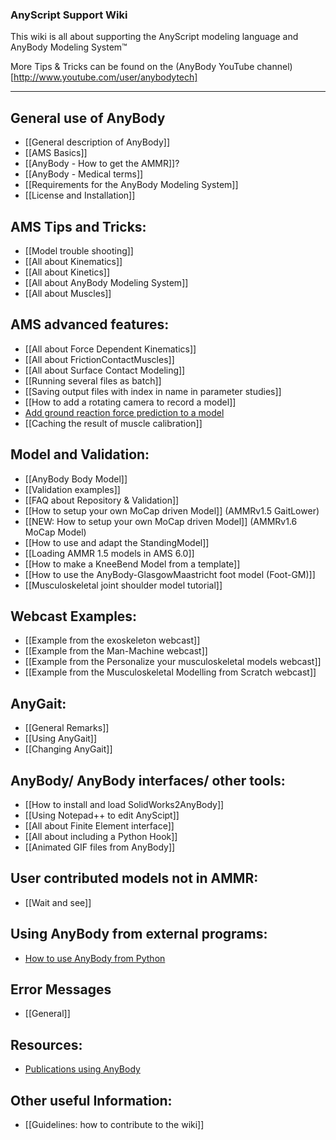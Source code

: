 ### AnyScript Support Wiki

This wiki is all about supporting the AnyScript modeling language and AnyBody Modeling System™

More Tips & Tricks can be found on the (AnyBody YouTube channel)[http://www.youtube.com/user/anybodytech]

---
## General use of AnyBody
* [[General description of AnyBody]]
* [[AMS Basics]]
* [[AnyBody - How to get the AMMR]]?
* [[AnyBody - Medical terms]]
* [[Requirements for the AnyBody Modeling System]]
* [[License and Installation]]


## AMS Tips and Tricks:
* [[Model trouble shooting]]
* [[All about Kinematics]]
* [[All about Kinetics]]
* [[All about AnyBody Modeling System]]
* [[All about Muscles]]


## AMS advanced features:
* [[All about Force Dependent Kinematics]]
* [[All about FrictionContactMuscles]]
* [[All about Surface Contact Modeling]]
* [[Running several files as batch]]
* [[Saving output files with index in name in parameter studies]]
* [[How to add a rotating camera to record a model]]
* [Add ground reaction force prediction to a model](https://github.com/AnyBody/GRF-prediction/blob/master/README.md)
* [[Caching the result of muscle calibration]]


## Model and Validation:
* [[AnyBody Body Model]]
* [[Validation examples]]
* [[FAQ about Repository & Validation]]
* [[How to setup your own MoCap driven Model]] (AMMRv1.5 GaitLower)
* [[NEW: How to setup your own MoCap driven Model]] (AMMRv1.6 MoCap Model)
* [[How to use and adapt the StandingModel]]
* [[Loading AMMR 1.5 models in AMS 6.0]]
* [[How to make a KneeBend Model from a template]]
* [[How to use the AnyBody-GlasgowMaastricht foot model (Foot-GM)]]
* [[Musculoskeletal joint shoulder model tutorial]]


## Webcast Examples:
* [[Example from the exoskeleton webcast]]
* [[Example from the Man-Machine webcast]]
* [[Example from the Personalize your musculoskeletal models webcast]]
* [[Example from the Musculoskeletal Modelling from Scratch webcast]]


## AnyGait:
* [[General Remarks]]
* [[Using AnyGait]]
* [[Changing AnyGait]]


## AnyBody/ AnyBody interfaces/ other tools:
* [[How to install and load SolidWorks2AnyBody]]
* [[Using Notepad++ to edit AnyScipt]]
* [[All about Finite Element interface]]
* [[All about including a Python Hook]]
* [[Animated GIF files from AnyBody]]


## User contributed models not in AMMR:
* [[Wait and see]] 


## Using AnyBody from external programs:
* [How to use AnyBody from Python](http://nbviewer.ipython.org/github/AnyBody-Research-Group/AnyPyTools/blob/master/Tutorial/00_AnyPyTools_tutorial.ipynb)


## Error Messages
* [[General]]


## Resources:
* [Publications using AnyBody](http://www.anybodytech.com/index.php?id=716)


## Other useful Information:
* [[Guidelines: how to contribute to the wiki]]

